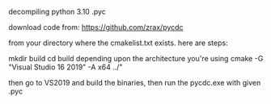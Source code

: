 decompiling python 3.10 .pyc

download code from:
https://github.com/zrax/pycdc

from your directory where the cmakelist.txt exists. here are steps:

mkdir build
cd build
depending upon the architecture you're using
    cmake -G "Visual Studio 16 2019" -A x64 ../"
    
then go to VS2019 and build the binaries, then run the pycdc.exe with given .pyc
